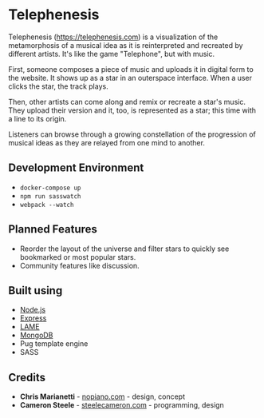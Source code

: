 # Telephenesis
Telephenesis (https://telephenesis.com) is a visualization of the metamorphosis of a musical idea as it is reinterpreted and recreated by different artists. It's like the game "Telephone", but with music.

First, someone composes a piece of music and uploads it in digital form to the website. It shows up as a star in an outerspace interface. When a user clicks the star, the track plays.

Then, other artists can come along and remix or recreate a star's music. They upload their version and it, too, is represented as a star; this time with a line to its origin.

Listeners can browse through a growing constellation of the progression of musical ideas as they are relayed from one mind to another.

## Development Environment
- `docker-compose up`
- `npm run sasswatch`
- `webpack --watch`

## Planned Features
- Reorder the layout of the universe and filter stars to quickly see bookmarked or most popular stars.
- Community features like discussion.

## Built using
- [Node.js](https://nodejs.org/en/)
- [Express](https://expressjs.com/)
- [LAME](https://lame.buanzo.org/)
- [MongoDB](https://www.mongodb.com/)
- Pug template engine
- SASS

## Credits
- **Chris Marianetti** - [nopiano.com](http://nopiano.com) - design, concept
- **Cameron Steele** - [steelecameron.com](https://steelecameron.com) - programming, design